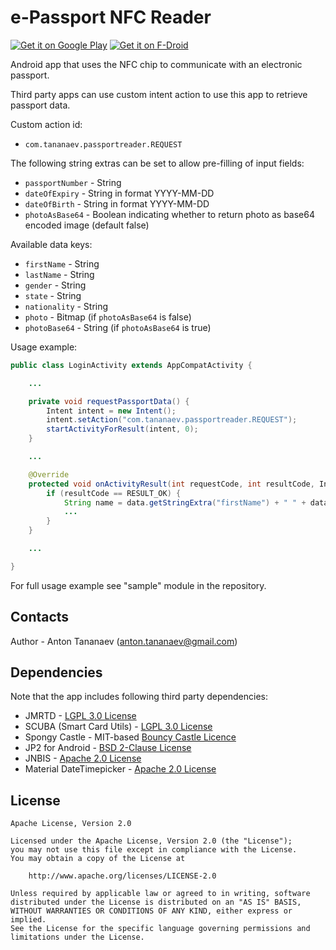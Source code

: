 # e-Passport NFC Reader

[![Get it on Google Play](http://www.tananaev.com/badges/google-play.svg)](https://play.google.com/store/apps/details?id=com.tananaev.passportreader) [![Get it on F-Droid](http://www.tananaev.com/badges/f-droid.svg)](https://f-droid.org/packages/com.tananaev.passportreader)

Android app that uses the NFC chip to communicate with an electronic passport.

Third party apps can use custom intent action to use this app to retrieve passport data.

Custom action id:
- `com.tananaev.passportreader.REQUEST`

The following string extras can be set to allow pre-filling of input fields:
- `passportNumber` - String
- `dateOfExpiry` - String in format YYYY-MM-DD
- `dateOfBirth` - String in format YYYY-MM-DD
- `photoAsBase64` - Boolean indicating whether to return photo as base64 encoded image (default false)

Available data keys:
- `firstName` - String
- `lastName` - String
- `gender` - String
- `state` - String
- `nationality` - String
- `photo` - Bitmap (if `photoAsBase64` is false)
- `photoBase64` - String (if `photoAsBase64` is true)

Usage example:

```java
public class LoginActivity extends AppCompatActivity {

    ...

    private void requestPassportData() {
        Intent intent = new Intent();
        intent.setAction("com.tananaev.passportreader.REQUEST");
        startActivityForResult(intent, 0);
    }

    ...

    @Override
    protected void onActivityResult(int requestCode, int resultCode, Intent data) {
        if (resultCode == RESULT_OK) {
            String name = data.getStringExtra("firstName") + " " + data.getStringExtra("lastName");
            ...
        }
    }

    ...

}

```

For full usage example see "sample" module in the repository.

## Contacts

Author - Anton Tananaev ([anton.tananaev@gmail.com](mailto:anton.tananaev@gmail.com))

## Dependencies

Note that the app includes following third party dependencies:

- JMRTD - [LGPL 3.0 License](https://www.gnu.org/licenses/lgpl-3.0.en.html)
- SCUBA (Smart Card Utils) - [LGPL 3.0 License](https://www.gnu.org/licenses/lgpl-3.0.en.html)
- Spongy Castle - MIT-based [Bouncy Castle Licence](https://www.bouncycastle.org/licence.html)
- JP2 for Android - [BSD 2-Clause License](https://opensource.org/licenses/BSD-2-Clause)
- JNBIS - [Apache 2.0 License](https://www.apache.org/licenses/LICENSE-2.0)
- Material DateTimepicker - [Apache 2.0 License](https://www.apache.org/licenses/LICENSE-2.0)

## License

    Apache License, Version 2.0

    Licensed under the Apache License, Version 2.0 (the "License");
    you may not use this file except in compliance with the License.
    You may obtain a copy of the License at

        http://www.apache.org/licenses/LICENSE-2.0

    Unless required by applicable law or agreed to in writing, software
    distributed under the License is distributed on an "AS IS" BASIS,
    WITHOUT WARRANTIES OR CONDITIONS OF ANY KIND, either express or implied.
    See the License for the specific language governing permissions and
    limitations under the License.
